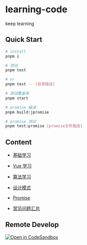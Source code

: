 # learning-code

keep learning

## Quick Start

```sh
# install
pnpm i

# 测试
pnpm test

# or
pnpm test -- [目录路径]

# 测试覆盖率
pnpm start

# promise 编译
pnpm build:jpromise

# promise 测试
pnpm test:promise [promise文件路径]
```

## Content

- [基础学习](./Basic/README.md)

- [Vue 学习](./Vue/README.md)

- [算法学习](./Algo/README.md)

- [设计模式](./Design-pattern/README.md)

- [Promise](./Promise/README.md)

- [常见问题汇总](./Issues/README.md)

## Remote Develop

<!-- [![Open in Gitpod](https://gitpod.io/button/open-in-gitpod.svg)](https://gitpod.io/#/github.com/MrZhouZh/learning-code.git) -->

[![Open in CodeSandbox](https://codesandbox.io/static/img/play-codesandbox.svg)](https://codesandbox.io/p/github/MrZhouZh/learning-code/main?file=%2FREADME.md)
